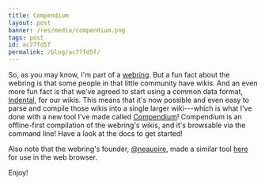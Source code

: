 ```yaml
---
title: Compendium
layout: post
banner: /res/media/compendium.png
tags: post
id: ac77fd5f
permalink: /blog/ac77fd5f/
---
```


So, as you may know, I'm part of a [webring](https://webring.xxiivv.com/). But a fun fact about the webring is that some people in that little community have wikis. And an even more fun fact is that we've agreed to start using a common data format, [Indental](https://wiki.xxiivv.com/#indental), for our wikis. This means that it's now possible and even easy to parse and compile those wikis into a single larger wiki---which is what I've done with a new tool I've made called [Compendium](https://gitlab.com/jrc03c/compendium)! Compendium is an offline-first compilation of the webring's wikis, and it's browsable via the command line! Have a look at the docs to get started!

Also note that the webring's founder, [@neauoire](https://wiki.xxiivv.com/#devine+lu+linvega), made a similar tool [here](https://webring.xxiivv.com/wiki.html) for use in the web browser.

Enjoy!

